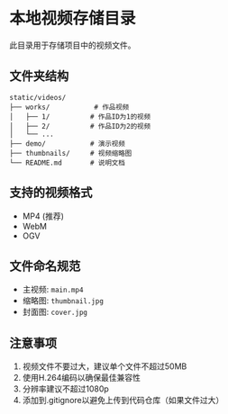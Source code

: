 # 本地视频存储目录

此目录用于存储项目中的视频文件。

## 文件夹结构
```
static/videos/
├── works/           # 作品视频
│   ├── 1/          # 作品ID为1的视频
│   ├── 2/          # 作品ID为2的视频
│   └── ...
├── demo/           # 演示视频
├── thumbnails/     # 视频缩略图
└── README.md       # 说明文档
```

## 支持的视频格式
- MP4 (推荐)
- WebM
- OGV

## 文件命名规范
- 主视频: `main.mp4`
- 缩略图: `thumbnail.jpg`
- 封面图: `cover.jpg`

## 注意事项
1. 视频文件不要过大，建议单个文件不超过50MB
2. 使用H.264编码以确保最佳兼容性
3. 分辨率建议不超过1080p
4. 添加到.gitignore以避免上传到代码仓库（如果文件过大）





